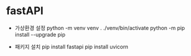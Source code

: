 # fastAPI
* 가상환경 설정
  python -m venv venv
  . ./venv/bin/activate
  python -m pip install --upgrade pip
  
* 패키지 설치
  pip install fastapi
  pip install uvicorn
